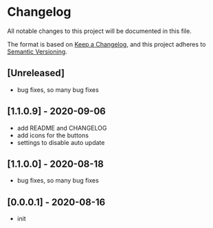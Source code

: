 # Changelog
All notable changes to this project will be documented in this file.

The format is based on [Keep a Changelog](https://keepachangelog.com/en/1.0.0/),
and this project adheres to [Semantic Versioning](https://semver.org/spec/v2.0.0.html).

## [Unreleased]
- bug fixes, so many bug fixes

## [1.1.0.9] - 2020-09-06
- add README and CHANGELOG
- add icons for the buttons
- settings to disable auto update

## [1.1.0.0] - 2020-08-18
- bug fixes, so many bug fixes

## [0.0.0.1] - 2020-08-16
- init